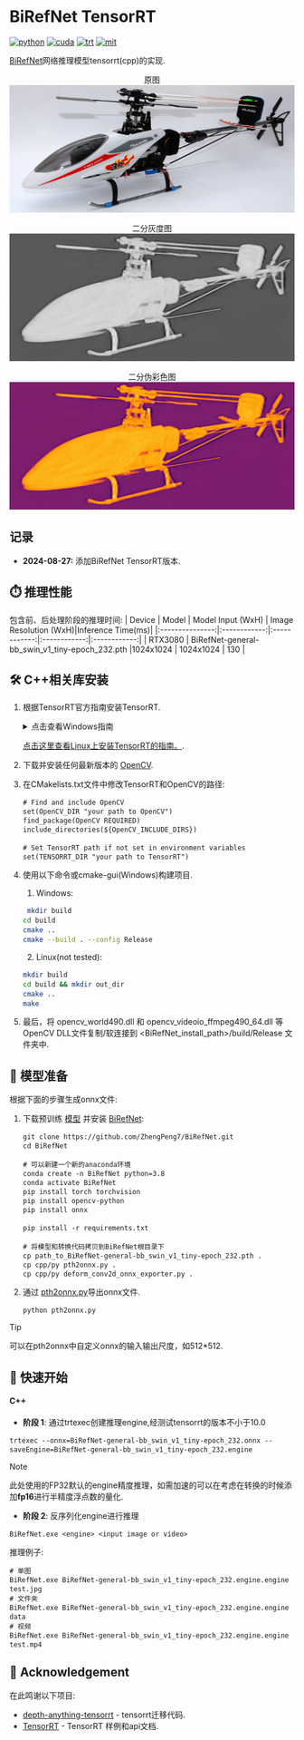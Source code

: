 <div align="left">

BiRefNet TensorRT
===========================

[![python](https://img.shields.io/badge/python-3.10.12-green)](https://www.python.org/downloads/release/python-31012/)
[![cuda](https://img.shields.io/badge/cuda-12.4-green)](https://developer.nvidia.com/cuda-downloads)
[![trt](https://img.shields.io/badge/TRT-10.3-green)](https://developer.nvidia.com/tensorrt)
[![mit](https://img.shields.io/badge/license-MIT-blue)](https://github.com/lbq779660843/BiRefNet-Tensorrt/blob/main/LICENSE)

</div>

[BiRefNet](https://github.com/ZhengPeng7/BiRefNet)网络推理模型tensorrt(cpp)的实现.

<p align="center">
  原图
  <img src="assets/Helicopter.jpg" height="225px" width="720px" />
</p>
<p align="center">
  二分灰度图
  <img src="assets/Helicopter_gray.jpg" height="225px" width="720px" />
</p>
<p align="center">
  二分伪彩色图
  <img src="assets/Helicopter_pseudo.jpg" height="225px" width="720px" />
</p>

## 记录
* **2024-08-27:** 添加BiRefNet TensorRT版本.
  
## ⏱️ 推理性能

包含前、后处理阶段的推理时间:
| Device          | Model | Model Input (WxH) |  Image Resolution (WxH)|Inference Time(ms)|
|:---------------:|:------------:|:------------:|:------------:|:------------:|
| RTX3080        | BiRefNet-general-bb_swin_v1_tiny-epoch_232.pth  |1024x1024  |  1024x1024    | 130     |


## 🛠️ C++相关库安装

1. 根据TensorRT官方指南安装TensorRT.

    <details>
    <summary>点击查看Windows指南</summary>     
   
    1. 下载与你的Windows版本匹配的[TensorRT](https://developer.nvidia.com/tensorrt)压缩包,TensorRT版本要大于10.0.
    2. 选择你想要安装TensorRT的路径。压缩包将会解压到一个名为 TensorRT-10.x.x.x 的子目录中。以下步骤中，该目录将被称为 <installpath>.
    3. 将 TensorRT-10.x.x.x.Windows10.x86_64.cuda-x.x.zip 文件解压到你选择的位置。 其中:
    - `10.x.x.x` 是你的TensorRT版本
    - `cuda-x.x` 是CUDA版本，比如 `12.4`, `11.8` 或 `12.0`
    4. 将TensorRT库文件添加到系统的 PATH 中。为此，将 <installpath>/lib 目录下的DLL文件复制到你的CUDA安装目录中，例如 C:\Program Files\NVIDIA GPU Computing Toolkit\CUDA\vX.Y\bin，其中 vX.Y 是你的CUDA版本。CUDA安装程序应已将CUDA路径添加到你的系统PATH中.
   
    </details>

    [点击这里查看Linux上安装TensorRT的指南。](https://github.com/wang-xinyu/tensorrtx/blob/master/tutorials/install.md). 

2. 下载并安装任何最新版本的 [OpenCV](https://opencv.org/releases/). 
3. 在CMakelists.txt文件中修改TensorRT和OpenCV的路径:
   ```
   # Find and include OpenCV
   set(OpenCV_DIR "your path to OpenCV")
   find_package(OpenCV REQUIRED)
   include_directories(${OpenCV_INCLUDE_DIRS})
   
   # Set TensorRT path if not set in environment variables
   set(TENSORRT_DIR "your path to TensorRT")
   ```
  
4. 使用以下命令或cmake-gui(Windows)构建项目.

    1. Windows:
    ```bash
     mkdir build
    cd build
    cmake ..
    cmake --build . --config Release
    ```

    2. Linux(not tested):
    ```bash
    mkdir build
    cd build && mkdir out_dir
    cmake ..
    make
    ```

5. 最后，将 opencv_world490.dll 和 opencv_videoio_ffmpeg490_64.dll 等OpenCV DLL文件复制/软连接到 <BiRefNet_install_path>/build/Release 文件夹中.


## 🤖 模型准备
根据下面的步骤生成onnx文件:

1. 下载预训练 [模型](https://github.com/ZhengPeng7/BiRefNet/releases/download/v1/BiRefNet-general-bb_swin_v1_tiny-epoch_232.pth) 并安装 [BiRefNet](https://github.com/ZhengPeng7/BiRefNet):
   ``` shell
   git clone https://github.com/ZhengPeng7/BiRefNet.git
   cd BiRefNet
   
   # 可以新建一个新的anaconda环境
   conda create -n BiRefNet python=3.8
   conda activate BiRefNet
   pip install torch torchvision
   pip install opencv-python
   pip install onnx
   
   pip install -r requirements.txt
   
   # 将模型和转换代码拷贝到BiRefNet根目录下
   cp path_to_BiRefNet-general-bb_swin_v1_tiny-epoch_232.pth . 
   cp cpp/py pth2onnx.py .
   cp cpp/py deform_conv2d_onnx_exporter.py .
   ```

2. 通过 [pth2onnx.py](https://github.com/spacewalk01/BiRefNet/blob/main/export.py)导出onnx文件. 

    ``` shell
    python pth2onnx.py
    ```

> [!TIP]
> 可以在pth2onnx中自定义onnx的输入输出尺度，如512*512.

## 🚀 快速开始
#### C++

- **阶段 1**: 通过trtexec创建推理engine,经测试tensorrt的版本不小于10.0
``` shell
trtexec --onnx=BiRefNet-general-bb_swin_v1_tiny-epoch_232.onnx --saveEngine=BiRefNet-general-bb_swin_v1_tiny-epoch_232.engine
```

> [!NOTE]
> 此处使用的FP32默认的engine精度推理，如需加速的可以在考虑在转换的时候添加**fp16**进行半精度浮点数的量化.

- **阶段 2**: 反序列化engine进行推理
``` shell
BiRefNet.exe <engine> <input image or video>
```

推理例子:
``` shell
# 单图
BiRefNet.exe BiRefNet-general-bb_swin_v1_tiny-epoch_232.engine.engine test.jpg
# 文件夹
BiRefNet.exe BiRefNet-general-bb_swin_v1_tiny-epoch_232.engine.engine data
# 视频
BiRefNet.exe BiRefNet-general-bb_swin_v1_tiny-epoch_232.engine.engine test.mp4 
```

## 👏 Acknowledgement

在此鸣谢以下项目:
- [depth-anything-tensorrt](https://github.com/spacewalk01/depth-anything-tensorrt) - tensorrt迁移代码.
- [TensorRT](https://github.com/NVIDIA/TensorRT/tree/release/10.3/samples) - TensorRT 样例和api文档.
